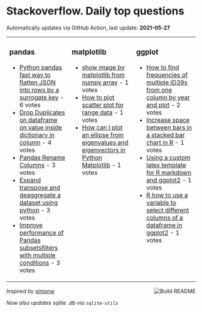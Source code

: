 # Stackoverflow. Daily top questions 

Automatically updates via GitHub Action, last update: **<!-- date starts -->2021-05-27<!-- date ends -->**


<table><tr><td valign="top" width="33%">

### pandas
<!-- pandas starts -->
* [Python pandas fast way to flatten JSON into rows by a surrogate key](https://stackoverflow.com/questions/67723581/python-pandas-fast-way-to-flatten-json-into-rows-by-a-surrogate-key) - 6 votes
* [Drop Duplicates on dataframe on value inside dictionary in column](https://stackoverflow.com/questions/67714397/drop-duplicates-on-dataframe-on-value-inside-dictionary-in-column) - 4 votes
* [Pandas Rename Columns](https://stackoverflow.com/questions/67725610/pandas-rename-columns) - 3 votes
* [Expand transpose and deaggregate a dataset using python](https://stackoverflow.com/questions/67714240/expand-transpose-and-de-aggregate-a-dataset-using-python) - 3 votes
* [Improve performance of Pandas subsetsfilters with multiple conditions](https://stackoverflow.com/questions/67724770/improve-performance-of-pandas-subsets-filters-with-multiple-conditions) - 3 votes
<!-- pandas ends -->
</td><td valign="top" width="34%">


### matplotlib
<!-- matplotlib starts -->
* [show image by matplotlib from numpy array](https://stackoverflow.com/questions/67719320/show-image-by-matplotlib-from-numpy-array) - 1 votes
* [How to plot scatter plot for range data](https://stackoverflow.com/questions/67721112/how-to-plot-scatter-plot-for-range-data) - 1 votes
* [How can I plot an ellipse from eigenvalues and eigenvectors in Python  Matplotlib](https://stackoverflow.com/questions/67718828/how-can-i-plot-an-ellipse-from-eigenvalues-and-eigenvectors-in-python-matplotl) - 1 votes
<!-- matplotlib ends -->
</td><td valign="top" width="34%">


### ggplot
<!-- ggplot2 starts -->
* [How to find frequencies of multiple ID39s from one column by year and plot](https://stackoverflow.com/questions/67715526/how-to-find-frequencies-of-multiple-ids-from-one-column-by-year-and-plot) - 2 votes
* [Increase space between bars in a stacked bar chart in R](https://stackoverflow.com/questions/67727865/increase-space-between-bars-in-a-stacked-bar-chart-in-r) - 1 votes
* [Using a custom latex template for R markdown and ggplot2](https://stackoverflow.com/questions/67721303/using-a-custom-latex-template-for-r-markdown-and-ggplot2) - 1 votes
* [R how to use a variable to select different columns of a dataframe in ggplot2](https://stackoverflow.com/questions/67715110/r-how-to-use-a-variable-to-select-different-columns-of-a-dataframe-in-ggplot2) - 1 votes
<!-- ggplot2 ends -->
</td></tr></table>

<a href="https://github.com/hp0404/hp0404/actions"><img src="https://github.com/hp0404/hp0404/workflows/Build%20README/badge.svg" align="right" alt="Build README"></a> <p>*Inspired by  [simonw](https://github.com/simonw/simonw)*</p> <p> *Now also updates sqlite .db via `sqlite-utils`* </p>

